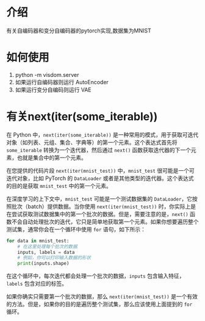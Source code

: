 # 介绍
有关自编码器和变分自编码器的pytorch实现,数据集为MNIST  

# 如何使用
1.  python -m visdom.server
2. 如果运行自编码器则运行 AutoEncoder
3. 如果运行变分自编码则运行 VAE

# 有关next(iter(some_iterable))
在 Python 中，`next(iter(some_iterable))` 是一种常用的模式，用于获取可迭代对象（如列表、元组、集合、字典等）的第一个元素。这个表达式首先将 `some_iterable` 转换为一个迭代器，然后通过 `next()` 函数获取迭代器的下一个元素，也就是集合中的第一个元素。

在您提供的代码片段 `next(iter(mnist_test))` 中，`mnist_test` 很可能是一个可迭代对象，比如 PyTorch 的 `DataLoader` 或者是其他类型的迭代器。这个表达式的目的是获取 `mnist_test` 中的第一个元素。

在深度学习的上下文中，`mnist_test` 可能是一个测试数据集的 `DataLoader`，它按照批次（batch）提供数据。当你使用 `next(iter(mnist_test))` 时，你实际上是在尝试获取测试数据集中的第一个批次的数据。但是，需要注意的是，`next()` 函数不会自动处理批次的迭代，它只是简单地获取第一个元素。如果你想要遍历整个测试集，通常你会在一个循环中使用 `for` 语句，如下所示：

```python
for data in mnist_test:
    # 在这里处理每个批次的数据
    inputs, labels = data
    # 例如，你可以打印输入数据的形状
    print(inputs.shape)
```

在这个循环中，每次迭代都会处理一个批次的数据，`inputs` 包含输入特征，`labels` 包含对应的标签。

如果你确实只需要第一个批次的数据，那么 `next(iter(mnist_test))` 是一个有效的方法。但是，如果你的目的是遍历整个测试集，那么应该使用上面提到的 `for` 循环。
